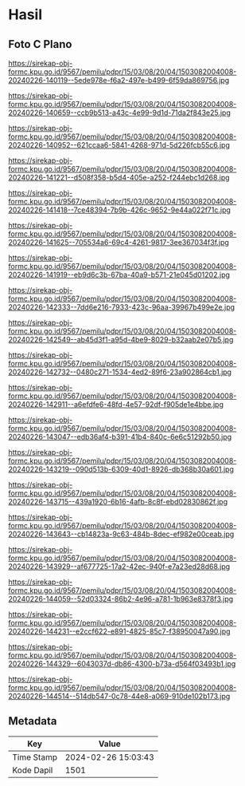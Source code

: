 # Hasil

## Foto C Plano

https://sirekap-obj-formc.kpu.go.id/9567/pemilu/pdpr/15/03/08/20/04/1503082004008-20240226-140119--5ede978e-f6a2-497e-b499-6f59da869756.jpg

https://sirekap-obj-formc.kpu.go.id/9567/pemilu/pdpr/15/03/08/20/04/1503082004008-20240226-140659--ccb9b513-a43c-4e99-9d1d-71da2f843e25.jpg

https://sirekap-obj-formc.kpu.go.id/9567/pemilu/pdpr/15/03/08/20/04/1503082004008-20240226-140952--621ccaa6-5841-4268-971d-5d226fcb55c6.jpg

https://sirekap-obj-formc.kpu.go.id/9567/pemilu/pdpr/15/03/08/20/04/1503082004008-20240226-141221--d508f358-b5d4-405e-a252-f244ebc1d268.jpg

https://sirekap-obj-formc.kpu.go.id/9567/pemilu/pdpr/15/03/08/20/04/1503082004008-20240226-141418--7ce48394-7b9b-426c-9652-9e44a022f71c.jpg

https://sirekap-obj-formc.kpu.go.id/9567/pemilu/pdpr/15/03/08/20/04/1503082004008-20240226-141625--705534a6-69c4-4261-9817-3ee367034f3f.jpg

https://sirekap-obj-formc.kpu.go.id/9567/pemilu/pdpr/15/03/08/20/04/1503082004008-20240226-141919--eb9d6c3b-67ba-40a9-b571-21e045d01202.jpg

https://sirekap-obj-formc.kpu.go.id/9567/pemilu/pdpr/15/03/08/20/04/1503082004008-20240226-142333--7dd6e216-7933-423c-96aa-39967b499e2e.jpg

https://sirekap-obj-formc.kpu.go.id/9567/pemilu/pdpr/15/03/08/20/04/1503082004008-20240226-142549--ab45d3f1-a95d-4be9-8029-b32aab2e07b5.jpg

https://sirekap-obj-formc.kpu.go.id/9567/pemilu/pdpr/15/03/08/20/04/1503082004008-20240226-142732--0480c271-1534-4ed2-89f6-23a902864cb1.jpg

https://sirekap-obj-formc.kpu.go.id/9567/pemilu/pdpr/15/03/08/20/04/1503082004008-20240226-142911--a6efdfe6-48fd-4e57-92df-f905de1e4bbe.jpg

https://sirekap-obj-formc.kpu.go.id/9567/pemilu/pdpr/15/03/08/20/04/1503082004008-20240226-143047--edb36af4-b391-41b4-840c-6e6c51292b50.jpg

https://sirekap-obj-formc.kpu.go.id/9567/pemilu/pdpr/15/03/08/20/04/1503082004008-20240226-143219--090d513b-6309-40d1-8926-db368b30a601.jpg

https://sirekap-obj-formc.kpu.go.id/9567/pemilu/pdpr/15/03/08/20/04/1503082004008-20240226-143715--439a1920-6b16-4afb-8c8f-ebd02830862f.jpg

https://sirekap-obj-formc.kpu.go.id/9567/pemilu/pdpr/15/03/08/20/04/1503082004008-20240226-143643--cb14823a-9c63-484b-8dec-ef982e00ceab.jpg

https://sirekap-obj-formc.kpu.go.id/9567/pemilu/pdpr/15/03/08/20/04/1503082004008-20240226-143929--af677725-17a2-42ec-940f-e7a23ed28d68.jpg

https://sirekap-obj-formc.kpu.go.id/9567/pemilu/pdpr/15/03/08/20/04/1503082004008-20240226-144059--52d03324-86b2-4e96-a781-1b963e8378f3.jpg

https://sirekap-obj-formc.kpu.go.id/9567/pemilu/pdpr/15/03/08/20/04/1503082004008-20240226-144231--e2ccf622-e891-4825-85c7-f38950047a90.jpg

https://sirekap-obj-formc.kpu.go.id/9567/pemilu/pdpr/15/03/08/20/04/1503082004008-20240226-144329--6043037d-db86-4300-b73a-d564f03493b1.jpg

https://sirekap-obj-formc.kpu.go.id/9567/pemilu/pdpr/15/03/08/20/04/1503082004008-20240226-144514--514db547-0c78-44e8-a069-910de102b173.jpg


## Metadata

| Key        | Value               |
| ---------- | ------------------- |
| Time Stamp | 2024-02-26 15:03:43 |
| Kode Dapil | 1501                |



